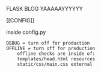 FLASK BLOG YAAAAAYYYYYY

[[CONFIG]]

inside config.py

	DEBUG = turn off for production
	OFFLINE = turn off for production
		offline checks are inside of:
		templates/head.html resources
		static/css/main.css external
